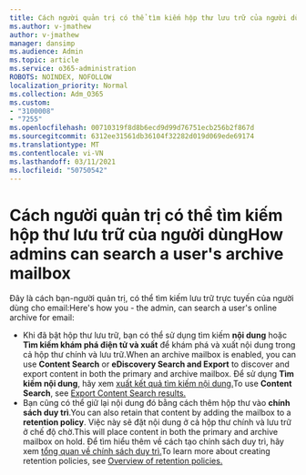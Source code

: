 ```yaml
---
title: Cách người quản trị có thể tìm kiếm hộp thư lưu trữ của người dùng
ms.author: v-jmathew
author: v-jmathew
manager: dansimp
ms.audience: Admin
ms.topic: article
ms.service: o365-administration
ROBOTS: NOINDEX, NOFOLLOW
localization_priority: Normal
ms.collection: Adm_O365
ms.custom:
- "3100008"
- "7255"
ms.openlocfilehash: 00710319f8d8b6ecd9d99d76751ecb256b2f867d
ms.sourcegitcommit: 6312ee31561db36104f32282d019d069ede69174
ms.translationtype: MT
ms.contentlocale: vi-VN
ms.lasthandoff: 03/11/2021
ms.locfileid: "50750542"
---
```

# <a name="how-admins-can-search-a-users-archive-mailbox"></a><span data-ttu-id="8cc01-102">Cách người quản trị có thể tìm kiếm hộp thư lưu trữ của người dùng</span><span class="sxs-lookup"><span data-stu-id="8cc01-102">How admins can search a user's archive mailbox</span></span>

<span data-ttu-id="8cc01-103">Đây là cách bạn-người quản trị, có thể tìm kiếm lưu trữ trực tuyến của người dùng cho email:</span><span class="sxs-lookup"><span data-stu-id="8cc01-103">Here's how you - the admin, can search a user's online archive for email:</span></span>

* <span data-ttu-id="8cc01-104">Khi đã bật hộp thư lưu trữ, bạn có thể sử dụng tìm kiếm **nội dung** hoặc **Tìm kiếm khám phá điện tử và xuất** để khám phá và xuất nội dung trong cả hộp thư chính và lưu trữ.</span><span class="sxs-lookup"><span data-stu-id="8cc01-104">When an archive mailbox is enabled, you can use **Content Search** or **eDiscovery Search and Export** to discover and export content in both the primary and archive mailbox.</span></span> <span data-ttu-id="8cc01-105">Để sử dụng **Tìm kiếm nội dung**, hãy xem [xuất kết quả tìm kiếm nội dung.](https://docs.microsoft.com/office365/securitycompliance/export-search-results)</span><span class="sxs-lookup"><span data-stu-id="8cc01-105">To use **Content Search**, see [Export Content Search results.](https://docs.microsoft.com/office365/securitycompliance/export-search-results)</span></span>
* <span data-ttu-id="8cc01-106">Bạn cũng có thể giữ lại nội dung đó bằng cách thêm hộp thư vào **chính sách duy trì**.</span><span class="sxs-lookup"><span data-stu-id="8cc01-106">You can also retain that content by adding the mailbox to a **retention policy**.</span></span> <span data-ttu-id="8cc01-107">Việc này sẽ đặt nội dung ở cả hộp thư chính và lưu trữ ở chế độ chờ.</span><span class="sxs-lookup"><span data-stu-id="8cc01-107">This will place content in both the primary and archive mailbox on hold.</span></span> <span data-ttu-id="8cc01-108">Để tìm hiểu thêm về cách tạo chính sách duy trì, hãy xem [tổng quan về chính sách duy trì.](https://docs.microsoft.com/office365/securitycompliance/retention-policies)</span><span class="sxs-lookup"><span data-stu-id="8cc01-108">To learn more about creating retention policies, see [Overview of retention policies.](https://docs.microsoft.com/office365/securitycompliance/retention-policies)</span></span>
